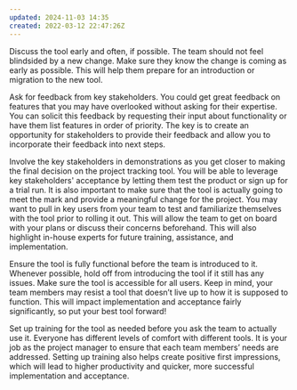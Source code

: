 ```yaml
---
updated: 2024-11-03 14:35
created: 2022-03-12 22:47:26Z
---
```


Discuss the tool early and often, if possible. The team should not feel blindsided by a new change. Make sure they know the change is coming as early as possible. This will help them prepare for an introduction or migration to the new tool.

Ask for feedback from key stakeholders. You could get great feedback on features that you may have overlooked without asking for their expertise. You can solicit this feedback by requesting their input about functionality or have them list features in order of priority. The key is to create an opportunity for stakeholders to provide their feedback and allow you to incorporate their feedback into next steps.

Involve the key stakeholders in demonstrations as you get closer to making the final decision on the project tracking tool. You will be able to leverage key stakeholders' acceptance by letting them test the product or sign up for a trial run. It is also important to make sure that the tool is actually going to meet the mark and provide a meaningful change for the project. You may want to pull in key users from your team to test and familiarize themselves with the tool prior to rolling it out. This will allow the team to get on board with your plans or discuss their concerns beforehand. This will also highlight in-house experts for future training, assistance, and implementation.

Ensure the tool is fully functional before the team is introduced to it. Whenever possible, hold off from introducing the tool if it still has any issues. Make sure the tool is accessible for all users. Keep in mind, your team members may resist a tool that doesn’t live up to how it is supposed to function. This will impact implementation and acceptance fairly significantly, so put your best tool forward!

Set up training for the tool as needed before you ask the team to actually use it. Everyone has different levels of comfort with different tools. It is your job as the project manager to ensure that each team members’ needs are addressed. Setting up training also helps create positive first impressions, which will lead to higher productivity and quicker, more successful implementation and acceptance.